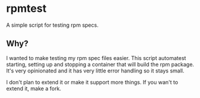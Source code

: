 # rpmtest

A simple script for testing rpm specs.

## Why?

I wanted to make testing my rpm spec files easier. This script automatest starting, setting up and
stopping a container that will build the rpm package. It's very opinionated and it has very little
error handling so it stays small.

I don't plan to extend it or make it support more things. If you wan't to extend it, make a fork.
